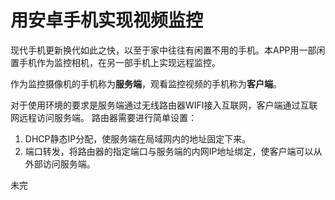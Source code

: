 # **用安卓手机实现视频监控**
现代手机更新换代如此之快，以至于家中往往有闲置不用的手机。本APP用一部闲置手机作为监控相机，在另一部手机上实现远程监控。

作为监控摄像机的手机称为**服务端**，观看监控视频的手机称为**客户端**。

对于使用环境的要求是服务端通过无线路由器WIFI接入互联网，客户端通过互联网远程访问服务端。
路由器需要进行简单设置：
1. DHCP静态IP分配，使服务端在局域网内的地址固定下来。
2. 端口转发，将路由器的指定端口与服务端的内网IP地址绑定，使客户端可以从外部访问服务端。
[](D:\AndroidStudioProjects\HomeMonitor\HomeMonitor_1.png)

未完
